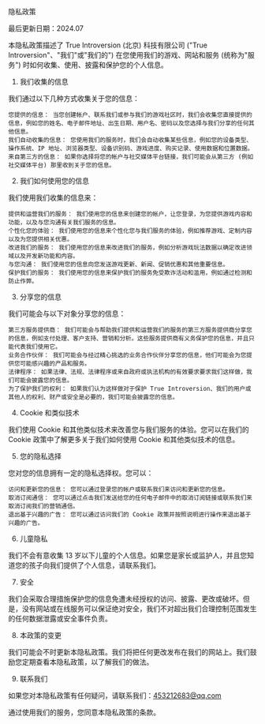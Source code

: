 隐私政策

最后更新日期：2024.07

本隐私政策描述了 True Introversion (北京) 科技有限公司 ("True Introversion"、"我们"或"我们的") 在您使用我们的游戏、网站和服务 (统称为"服务") 时如何收集、使用、披露和保护您的个人信息。

1. 我们收集的信息

我们通过以下几种方式收集关于您的信息：

    您提供的信息： 当您创建帐户、联系我们或参与我们的游戏社区时，我们会收集您直接提供的信息，例如您的姓名、电子邮件地址、出生日期、用户名、密码以及您选择与我们分享的任何其他信息。
    我们自动收集的信息： 您使用我们的服务时，我们会自动收集某些信息，例如您的设备类型、操作系统、IP 地址、浏览器类型、设备识别码、游戏进度、购买记录、使用数据和位置数据。
    来自第三方的信息： 如果你选择将您的帐户与社交媒体平台链接，我们可能会从第三方 (例如社交媒体平台) 那里收到关于您的信息。


2. 我们如何使用您的信息

我们使用我们收集的信息来：

    提供和运营我们的服务： 我们使用您的信息来创建您的帐户，让您登录，为您提供游戏内容和功能，以及与您沟通有关我们服务的信息。
    个性化您的体验： 我们使用您的信息来个性化您与我们服务的体验，例如推荐游戏、定制内容以及为您提供相关优惠。
    改进我们的服务： 我们使用您的信息来改进我们的服务，例如分析游戏玩法数据以确定改进领域以及开发新功能和内容。
    与您沟通： 我们使用您的信息向您发送游戏更新、新闻、促销优惠和其他重要信息。
    保护我们的服务： 我们使用您的信息来保护我们的服务免受欺诈活动和滥用，例如通过检测和防止作弊。


3. 分享您的信息

我们可能会与以下对象分享您的信息：

    第三方服务提供商： 我们可能会与帮助我们提供和运营我们的服务的第三方服务提供商分享您的信息，例如支付处理、客户支持、营销和分析。这些服务提供商有义务保护您的信息，并且只能代表我们使用它。
    业务合作伙伴： 我们可能会与经过精心挑选的业务合作伙伴分享您的信息，他们可能会为您提供您可能感兴趣的产品和服务。
    法律程序： 如果法律、法规、法律程序或来自政府或执法机构的有效要求要求我们这样做，我们可能会披露您的信息。
    为了保护我们的权利： 如果我们认为这样做对于保护 True Introversion、我们的用户或其他人的权利、财产或安全是必要的，我们可能会披露您的信息。


4. Cookie 和类似技术

我们使用 Cookie 和其他类似技术来改善您与我们服务的体验。您可以在我们的 Cookie 政策中了解更多关于我们如何使用 Cookie 和其他类似技术的信息。

5. 您的隐私选择

您对您的信息拥有一定的隐私选择权。您可以：

    访问和更新您的信息： 您可以通过登录您的帐户或联系我们来访问和更新您的信息。
    取消订阅通信： 您可以通过点击我们发送给您的任何电子邮件中的取消订阅链接或联系我们来取消订阅我们的营销通信。
    退出基于兴趣的广告： 您可以通过访问我们的 Cookie 政策并按照说明进行操作来退出基于兴趣的广告。


6. 儿童隐私

我们不会有意收集 13 岁以下儿童的个人信息。如果您是家长或监护人，并且您知道您的孩子向我们提供了个人信息，请联系我们。

7. 安全

我们会采取合理措施保护您的信息免遭未经授权的访问、披露、更改或破坏。但是，没有网站或在线服务可以保证绝对安全，我们不对超出我们合理控制范围发生的任何数据泄露或安全事件负责。

8. 本政策的变更

我们可能会不时更新本隐私政策。我们将把任何更改发布在我们的网站上。我们鼓励您定期查看本隐私政策，以了解我们的做法。

9. 联系我们

如果您对本隐私政策有任何疑问，请联系我们：453212683@qq.com

通过使用我们的服务，您同意本隐私政策的条款。
